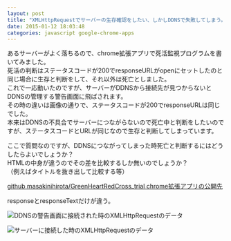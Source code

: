 ```yaml
---
layout: post
title: "XMLHttpRequestでサーバーの生存確認をしたい、しかしDDNSで失敗してしまう。"
date: 2015-01-12 18:03:48
categories: javascript google-chrome-apps
---
```

<p>あるサーバーがよく落ちるので、chrome拡張アプリで死活監視プログラムを書いてみました。<br>
死活の判断はステータスコードが200でresponseURLがopenにセットしたのと同じ場合に生存と判断をして、それ以外は死亡としました。<br>
これで一応動いたのですが、サーバーがDDNSから接続先が見つからないとDDNSの管理する警告画面に飛ばされます。<br>
その時の違いは画像の通りで、ステータスコードが200でresponseURLは同じでした。<br>
本来はDDNSの不具合でサーバーにつながらないので死亡中と判断をしたいのですが、ステータスコードとURLが同じなので生存と判断してしまっています。</p>

<p>ここで質問なのですが、DDNSにつながってしまった時死亡と判断するにはどうしたらよいでしょうか？<br>
HTMLの中身が違うのでその差を比較するしか無いのでしょうか？<br>
（例えばタイトルを抜き出して比較する等）</p>

<p><a href="https://github.com/masakinihirota/GreenHeartRedCross_trial" rel="nofollow noreferrer">github masakinihirota/GreenHeartRedCross_trial chrome拡張アプリの公開先</a></p>

<p>responseとresponseTextだけが違う。</p>

<p><img src="https://i.stack.imgur.com/RmaVk.png" alt="DDNSの警告画面に接続された時のXMLHttpRequestのデータ"></p>

<p><img src="https://i.stack.imgur.com/NrS4P.png" alt="サーバーに接続した時のXMLHttpRequestのデータ"></p>
